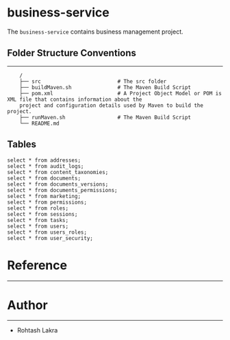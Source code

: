 # business-service

The ```business-service``` contains business management project.

## Folder Structure Conventions

---

```
    /
    ├── src                         # The src folder
    ├── buildMaven.sh               # The Maven Build Script
    ├── pom.xml                     # A Project Object Model or POM is XML file that contains information about the 
    project and configuration details used by Maven to build the project.
    ├── runMaven.sh                 # The Maven Build Script
    └── README.md
```

## Tables

```shell
select * from addresses;
select * from audit_logs;
select * from content_taxonomies;
select * from documents;
select * from documents_versions;
select * from documents_permissions;
select * from marketing;
select * from permissions;
select * from roles;
select * from sessions;
select * from tasks;
select * from users;
select * from users_roles;
select * from user_security;
```

# Reference

---

# Author

---

- Rohtash Lakra
